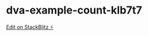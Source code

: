 # dva-example-count-klb7t7

[Edit on StackBlitz ⚡️](https://stackblitz.com/edit/dva-example-count-gcaxvw)